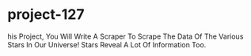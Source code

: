 # project-127
his Project, You Will Write A Scraper To Scrape The Data Of The Various Stars In Our Universe! Stars Reveal A Lot Of Information Too.
